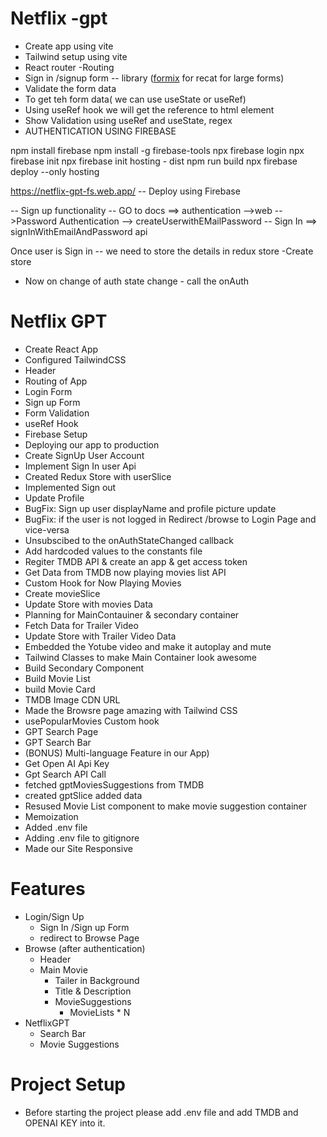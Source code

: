 # Netflix -gpt 
- Create app using vite
- Tailwind setup using vite
- React router
-Routing
- Sign in /signup form -- library ([formix](https://formik.org/) for recat for large forms)
- Validate the form data 
- To get teh form data( we can use useState or useRef)
- Using useRef hook we will get the reference to html element
- Show Validation using useRef and useState, regex
- AUTHENTICATION USING FIREBASE

npm install firebase
npm install -g firebase-tools
npx firebase login
npx firebase init
npx firebase init hosting - dist 
npm run build
npx firebase deploy --only hosting

https://netflix-gpt-fs.web.app/
-- Deploy using Firebase

-- Sign up functionality
-- GO to docs ==> authentication -->web -->Password Authentication --> createUserwithEMailPassword
-- Sign In ==> signInWithEmailAndPassword api

Once  user is Sign in -- we need to store the details in redux store
-Create store
- Now on change of auth state change - call the onAuth

# Netflix GPT

- Create React App
- Configured TailwindCSS 
- Header
- Routing of App
- Login Form
- Sign up Form
- Form Validation
- useRef Hook
- Firebase Setup
- Deploying our app to production
- Create SignUp User Account
- Implement Sign In user Api
- Created Redux Store with userSlice
- Implemented Sign out 
- Update Profile
- BugFix: Sign up user displayName and profile picture update
- BugFix: if the user is not logged in Redirect /browse to Login Page and vice-versa
- Unsubscibed to the onAuthStateChanged callback
- Add hardcoded values to the constants file
- Regiter TMDB API & create an app & get access token
- Get Data from TMDB now playing movies list API
- Custom Hook for Now Playing Movies
- Create movieSlice
- Update Store with movies Data
- Planning for MainContauiner & secondary container
- Fetch Data for Trailer Video
- Update Store with Trailer Video Data
- Embedded the Yotube video and make it autoplay and mute
- Tailwind Classes to make Main Container look awesome
- Build Secondary Component
- Build Movie List
- build Movie Card
- TMDB Image CDN URL
- Made the Browsre page amazing with Tailwind CSS
- usePopularMovies Custom hook
- GPT Search Page
- GPT Search Bar
- (BONUS) Multi-language Feature in our App)
- Get Open AI Api Key 
- Gpt Search API Call
- fetched gptMoviesSuggestions from TMDB
- created gptSlice added data
- Resused Movie List component to make movie suggestion container
- Memoization
- Added .env file
- Adding .env file to gitignore
- Made our Site Responsive

# Features
- Login/Sign Up
    - Sign In /Sign up Form
    - redirect to Browse Page
- Browse (after authentication)
    - Header
    - Main Movie
        - Tailer in Background
        - Title & Description
        - MovieSuggestions
            - MovieLists * N 
- NetflixGPT
    - Search Bar
    - Movie Suggestions



# Project Setup
- Before starting the project please add .env file and add TMDB and OPENAI KEY into it.